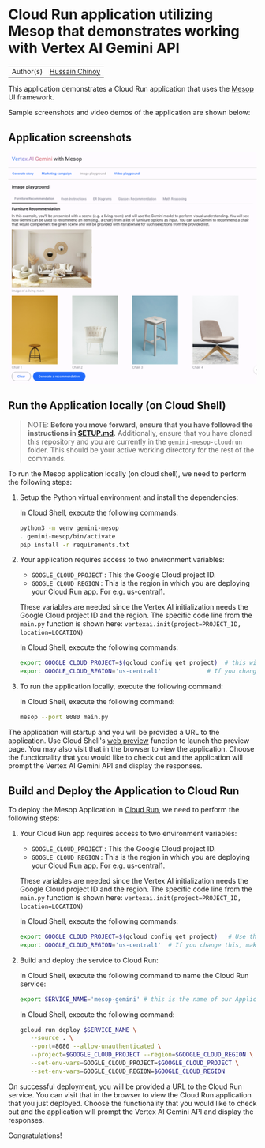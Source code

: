 # Cloud Run application utilizing Mesop that demonstrates working with Vertex AI Gemini API

|           |                                                |
| --------- | ---------------------------------------------- |
| Author(s) | [Hussain Chinoy](https://github.com/ghchinoy) |

This application demonstrates a Cloud Run application that uses the [Mesop](https://github.com/google/mesop) UI framework.

Sample screenshots and video demos of the application are shown below:

## Application screenshots

![image playground](images/imageplayground.png)

## Run the Application locally (on Cloud Shell)

> NOTE: **Before you move forward, ensure that you have followed the instructions in [SETUP.md](../SETUP.md).**
> Additionally, ensure that you have cloned this repository and you are currently in the `gemini-mesop-cloudrun` folder. This should be your active working directory for the rest of the commands.

To run the Mesop application locally (on cloud shell), we need to perform the following steps:

1. Setup the Python virtual environment and install the dependencies:

   In Cloud Shell, execute the following commands:

   ```bash
   python3 -m venv gemini-mesop
   . gemini-mesop/bin/activate
   pip install -r requirements.txt
   ```

2. Your application requires access to two environment variables:

   - `GOOGLE_CLOUD_PROJECT` : This the Google Cloud project ID.
   - `GOOGLE_CLOUD_REGION` : This is the region in which you are deploying your Cloud Run app. For e.g. us-central1.

   These variables are needed since the Vertex AI initialization needs the Google Cloud project ID and the region. The specific code line from the `main.py`
   function is shown here:
   `vertexai.init(project=PROJECT_ID, location=LOCATION)`

   In Cloud Shell, execute the following commands:

   ```bash
   export GOOGLE_CLOUD_PROJECT=$(gcloud config get project)  # this will populate your current project ID
   export GOOGLE_CLOUD_REGION='us-central1'             # If you change this, make sure the region is supported.
   ```

3. To run the application locally, execute the following command:

   In Cloud Shell, execute the following command:

   ```bash
   mesop --port 8080 main.py
   ```

The application will startup and you will be provided a URL to the application. Use Cloud Shell's [web preview](https://cloud.google.com/shell/docs/using-web-preview) function to launch the preview page. You may also visit that in the browser to view the application. Choose the functionality that you would like to check out and the application will prompt the Vertex AI Gemini API and display the responses.

## Build and Deploy the Application to Cloud Run

To deploy the Mesop Application in [Cloud Run](https://cloud.google.com/run/docs/quickstarts/deploy-container), we need to perform the following steps:

1. Your Cloud Run app requires access to two environment variables:

   - `GOOGLE_CLOUD_PROJECT` : This the Google Cloud project ID.
   - `GOOGLE_CLOUD_REGION` : This is the region in which you are deploying your Cloud Run app. For e.g. us-central1.

   These variables are needed since the Vertex AI initialization needs the Google Cloud project ID and the region. The specific code line from the `main.py`
   function is shown here:
   `vertexai.init(project=PROJECT_ID, location=LOCATION)`

   In Cloud Shell, execute the following commands:

   ```bash
   export GOOGLE_CLOUD_PROJECT=$(gcloud config get project)   # Use this or manually change this
   export GOOGLE_CLOUD_REGION='us-central1'  # If you change this, make sure the region is supported.
   ```

2. Build and deploy the service to Cloud Run:

   In Cloud Shell, execute the following command to name the Cloud Run service:

   ```bash
   export SERVICE_NAME='mesop-gemini' # this is the name of our Application and Cloud Run service. Change this if you'd like to.
   ```


   In Cloud Shell, execute the following command:

   ```bash
   gcloud run deploy $SERVICE_NAME \
      --source . \
      --port=8080 --allow-unauthenticated \
      --project=$GOOGLE_CLOUD_PROJECT --region=$GOOGLE_CLOUD_REGION \
      --set-env-vars=GOOGLE_CLOUD_PROJECT=$GOOGLE_CLOUD_PROJECT \
      --set-env-vars=GOOGLE_CLOUD_REGION=$GOOGLE_CLOUD_REGION 
   ```

On successful deployment, you will be provided a URL to the Cloud Run service. You can visit that in the browser to view the Cloud Run application that you just deployed. Choose the functionality that you would like to check out and the application will prompt the Vertex AI Gemini API and display the responses.

Congratulations!
